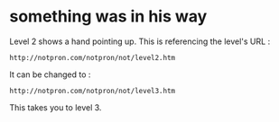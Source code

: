 # something was in his way

Level 2 shows a hand pointing up. This is referencing the level's URL :

```
http://notpron.com/notpron/not/level2.htm
```

It can be changed to :

```
http://notpron.com/notpron/not/level3.htm
```

This takes you to level 3.